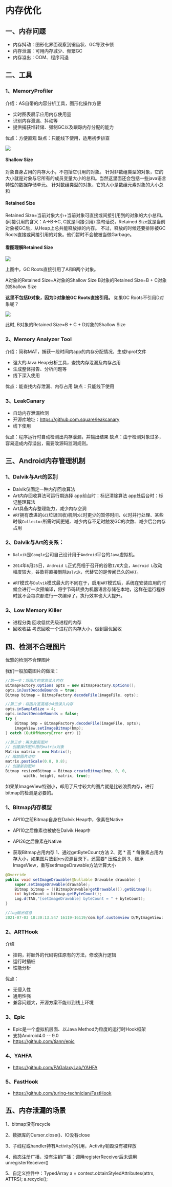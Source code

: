 # 内存优化

## 一、内存问题

- 内存抖动：图形化界面观察到锯齿状、GC导致卡顿
- 内存泄漏：可用内存减少、频繁GC
- 内存溢出：OOM、程序闪退

## 二、工具

### 1、MemoryProfiler

介绍：AS自带的内容分析工具，图形化操作方便

- 实时图表展示应用内存使用量
- 识别内存泄漏、抖动等
- 提供捕获堆转储、强制GC以及跟踪内存分配的能力

优点：方便直观
缺点：只能线下使用，适用初步排查

![](https://raw.githubusercontent.com/QuiteCoder/MyMdImages/main/AS%E5%86%85%E5%AD%98%E5%88%86%E6%9E%90%E5%B7%A5%E5%85%B7%E7%95%8C%E9%9D%A2.png)

#### Shallow Size

对象自身占用的内存大小，不包括它引用的对象。
针对非数组类型的对象，它的大小就是对象与它所有的成员变量大小的总和。当然这里面还会包括一些java语言特性的数据存储单元。
针对数组类型的对象，它的大小是数组元素对象的大小总和

#### **Retained Size**

Retained Size=当前对象大小+当前对象可直接或间接引用到的对象的大小总和。(间接引用的含义：A->B->C, C就是间接引用)
换句话说，Retained Size就是当前对象被GC后，从Heap上总共能释放掉的内存。
不过，释放的时候还要排除被GC Roots直接或间接引用的对象。他们暂时不会被被当做Garbage。

#### **看图理解Retained Size**

![](https://raw.githubusercontent.com/QuiteCoder/MyMdImages/main/%E5%9B%BE%E8%A7%A3RetainedSize.jpg)

上图中，GC Roots直接引用了A和B两个对象。

A对象的Retained Size=A对象的Shallow Size
B对象的Retained Size=B + C对象的Shallow Size

**这里不包括D对象，因为D对象被GC Roots直接引用。**
如果GC Roots不引用D对象呢？

![](https://raw.githubusercontent.com/QuiteCoder/MyMdImages/main/%E5%9B%BE%E8%A7%A3RetainedSize2.jpg)

此时,
B对象的Retained Size=B + C + D对象的Shallow Size



### 2、Memory Analyzer Tool

介绍：简称MAT，捕获一段时间内app的内存分配情况，生成hprof文件

- 强大的Java Heap分析工具，查找内存泄漏及内存占用
- 生成整体报告、分析问题等
- 线下深入使用

优点：能查找内存泄漏、内存占用
缺点：只能线下使用

### 3、LeakCanary

- 自动内存泄漏检测
- 开源库地址：https://github.com.square/leakcanary
- 线下使用

优点：程序运行时自动检测出内存泄漏，并输出结果
缺点：由于检测对象过多，容易造成内存溢出，需要改源码监测规则。



## 三、Android内存管理机制

### 1、Dalvik与Art的区别

- Dalvik仅固定一种内存回收算法
- Art内存回收算法可运行期选择
  app前台时：标记清除算法    app处后台时：标记整理算法
- Art具备内存整理能力，减少内存空洞
- `ART`拥有改进的`GC`(垃圾回收)机制:`GC`时更少的暂停时间、`GC`时并行处理、某些时候`Collector`所需时间更短、减少内存不足时触发GC的次数、减少后台内存占用

### 2、Dalvik与Art的关系：

- `Dalvik`是`Google`公司自己设计用于`Android`平台的`Java`虚拟机。

- `2014`年`6`月`25`日，`Android L`正式亮相于召开的谷歌`I/O`大会，`Android L`改动幅度较大，谷歌将直接删除`Dalvik`，代替它的是传闻已久的`ART`。
- `ART`模式与`Dalvik`模式最大的不同在于，启用`ART`模式后，系统在安装应用的时候会进行一次预编译，将字节码转换为机器语言存储在本地，这样在运行程序时就不会每次都进行一次编译了，执行效率也大大提升。

### 3、Low Memory Killer

- 进程分类
  回收低优先级进程的内存
- 回收收益
  考虑回收一个进程的内存大小，做到最优回收



## 四、检测不合理图片

优雅的检测不合理图片

我们一般加载图片的做法：

```java
//第一步：将图片的宽高读入内存
BitmapFactory.Options opts = new BitmapFactory.Options();
opts.inJustDecodeBounds = true;
Bitmap bitmap = BitmapFactory.decodeFile(imageFile, opts);

//第二步：将图片宽高缩小4倍读入内存
opts.inSampleSize = 4;       
opts.inJustDecodeBounds = false;
try {
    Bitmap bmp = BitmapFactory.decodeFile(imageFile, opts);
    imageView.setImageBitmap(bmp);
} catch (OutOfMemoryError err) {}

//第三步：再次裁剪图片
// 创建操作图片用的matrix对象
Matrix matrix = new Matrix();
// 缩放图片动作
matrix.postScale(0.8, 0.8);
// 创建新的图片
Bitmap resizedBitmap = Bitmap.createBitmap(bmp, 0, 0,
        width, height, matrix, true);
```

如果某ImageView特别小，却用了尺寸较大的图片就是比较浪费内存，进行bitmap的检测是必要的。

### 1、Bitmap内存模型

- API10之前Bitmap自身在Dalvik Heap中，像素在Native
- API10之后像素也被放在Dalvik Heap中
- API26之后像素在Native

- 获取Bitmap占用内存
  1、通过getByteCount方法 
  2、宽 * 高 * 每像素占用内存大小，如果图片放到res资源目录下，还需要* 压缩比例
  3、继承ImageView，重写setImageDrawable方法计算大小

```java
@Override
public void setImageDrawable(@Nullable Drawable drawable) {
    super.setImageDrawable(drawable);
    Bitmap bitmap = ((BitmapDrawable)getDrawable()).getBitmap();
    int byteCount = bitmap.getByteCount();
    Log.d(TAG,"[setImageDrawable] byteCount = " + byteCount);
}

//log输出信息
2021-07-03 18:30:13.547 16119-16119/com.hpf.customview D/MyImageView: [setImageDrawable] byteCount = 201552
```



### 2、ARTHook

介绍

- 挂钩，将额外的代码钩住原有的方法，修改执行逻辑
- 运行时插桩
- 性能分析

优点：

- 无侵入性
- 通用性强
- 兼容问题大，开源方案不能带到线上环境



### 3、Epic

- Epic是一个虚拟机层面、以Java Method为粒度的运行时Hook框架
- 支持Android4.0 -- 9.0
- https://github.com/tiann/epic



### 4、YAHFA

- https://github.com/PAGalaxyLab/YAHFA

### 5、FastHook

- https://github.com/turing-technician/FastHook





## 五、内存泄漏的场景

1、bitmap没有recycle

2、数据库的Cursor.close()、IO没有close

3、子线程或handler持有Activity的引用，Activity销毁没有被释放

4、动态注册广播，没有注销广播：调用registerReceiver后未调用unregisterReceiver()

5、自定义控件中：TypedArray a = context.obtainStyledAttributes(attrs, ATTRS);  a.recycle();
